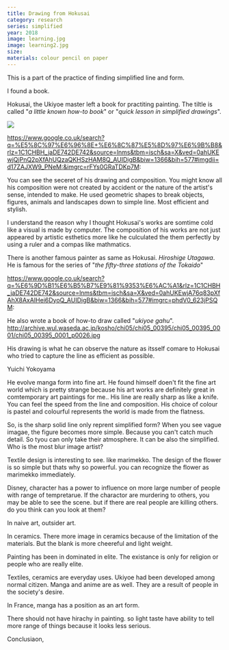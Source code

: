 ```yaml
---
title: Drawing from Hokusai 
category: research
series: simplified
year: 2018
image: learning.jpg
image: learning2.jpg
size: 
materials: colour pencil on paper
---
```

This is a part of the practice of  finding simplified line and form.

I found a book. 

Hokusai, the Ukiyoe master left a book for practiting painting. The tiltle is called "*a little known how-to book*" or "*quick lesson in simplified drawings*". 

![](https://www.google.co.uk/search?q=%E5%8C%97%E6%96%8E+%E6%8C%87%E5%8D%97%E6%9B%B8&rlz=1C1CHBH_jaDE742DE742&source=lnms&tbm=isch&sa=X&ved=0ahUKEwjQjPnQ2pXfAhUQzaQKHSzHAM8Q_AUIDigB&biw=1366&bih=577#imgrc=TGqRhu-dX9JsoM:)

https://www.google.co.uk/search?q=%E5%8C%97%E6%96%8E+%E6%8C%87%E5%8D%97%E6%9B%B8&rlz=1C1CHBH_jaDE742DE742&source=lnms&tbm=isch&sa=X&ved=0ahUKEwjQjPnQ2pXfAhUQzaQKHSzHAM8Q_AUIDigB&biw=1366&bih=577#imgdii=d17ZAJXW9_PNeM:&imgrc=rFYs0GRaTDKp7M:

You can see the seceret of his drawing and composition. You might know all his composition were not created by accident or the nature of the artist's sense, intended to make. He used geometric shapes to break objects, figures, animals and landscapes down to simple line. Most efficient and stylish. 

I understand the reason why I thought Hokusai's works are somtime cold like a visual is made by computer. The composition of his works are not just appeared by artistic esthetics more like he culculated the them perfectly by using a ruler and a compas like mathmatics. 

There is another famous painter as same as Hokusai. *Hiroshige Utagawa*. He is famous for the series of "*the fifty-three stations of the Tokaido*"  

https://www.google.co.uk/search?q=%E6%9D%B1%E6%B5%B7%E9%81%9353%E6%AC%A1&rlz=1C1CHBH_jaDE742DE742&source=lnms&tbm=isch&sa=X&ved=0ahUKEwjA76q83pXfAhX8AxAIHei6DyoQ_AUIDigB&biw=1366&bih=577#imgrc=phdV0_623jPSQM:

He also wrote a book of how-to draw called "*ukiyoe gahu*". 
http://archive.wul.waseda.ac.jp/kosho/chi05/chi05_00395/chi05_00395_0001/chi05_00395_0001_p0026.jpg

His drawing is what he can observe the nature as itsself  comare to Hokusai who tried to capture the line as efficient as possible.  

Yuichi Yokoyama 

He evolve manga form into fine art. He found himself doen't fit the fine art world which is pretty strange because his art works are definitely great in comtemporary art paintings for me.. 
His line are really sharp as like a knife. You can feel the speed from the line and composition. His choice of colour is pastel and colourful represents the world is made from the flatness. 

So, is the sharp solid line only reprent simplified form?
When you see vague imagae, the figure becomes more simple. Because you can't catch much detail. So tyou can only take their atmosphere. It can be also the simplified. Who is the most blur image artist? 



Textile design is interesting to see. like marimekko. The design of the flower is so simple but thats why so powerful. you can recognize the flower as marimekko immediately. 

Disney, character has a power to influence on more large number of people with range of tempretarue. If the charactor are murdering to others, you may be able to see the scene. but if there are real people are killing others. do you think can you look at them? 

In naive art, outsider art. 

In ceramics.
There more image in ceramics because of the limitation of the materials. But the blank is more cheereful and light weight. 

Painting has been in dominated in elite. The existance is only for religion or people who are really elite. 

Textiles, ceramics are everyday uses. Ukiyoe had been developed among normal citizen. Manga and anime are as well. They are a result of people in the society's desire.  

In France, manga has a position as an art form.   


There should not have hirachy in painting. 
so light taste have ability to tell more range of things because it looks less serious. 

Conclusiaon, 





